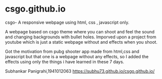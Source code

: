 # csgo.github.io 
csgo-
A responsive webpage using html, css , javascript only.

A webpage based on csgo theme where you can shoot and feel the sound and changing backgrounds with bullet holes. Imporved upon a project from youtube which is just a static webpage without and effects when you shoot.

Got the motivation from pubg shooter app made from html,css and javascript but that one is a webpage without any effects, so I added the effects using only the things i have learned in these 7 days.

Subhankar Panigrahi,1941012063
https://subhu73.github.io/csgo.github.io/
